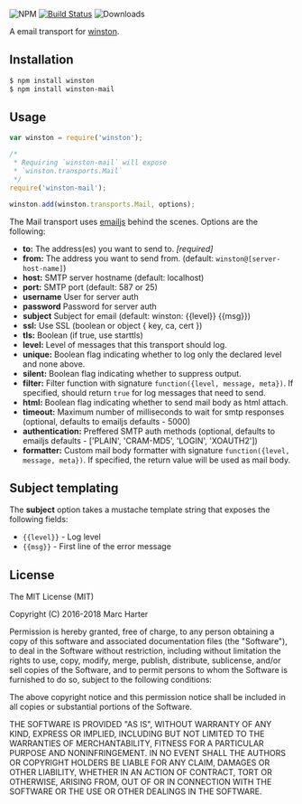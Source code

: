 ![NPM](https://img.shields.io/npm/v/winston-mail.svg) [![Build Status](https://travis-ci.org/wavded/winston-mail.svg?branch=master)](https://travis-ci.org/wavded/winston-mail) ![Downloads](https://img.shields.io/npm/dt/winston-mail.svg)

A email transport for [winston][0].

## Installation

``` sh
$ npm install winston
$ npm install winston-mail
```

## Usage
``` js
var winston = require('winston');

/*
 * Requiring `winston-mail` will expose
 * `winston.transports.Mail`
 */
require('winston-mail');

winston.add(winston.transports.Mail, options);
```

The Mail transport uses [emailjs](https://github.com/eleith/emailjs) behind the scenes.  Options are the following:

* __to:__ The address(es) you want to send to. *[required]*
* __from:__ The address you want to send from. (default: `winston@[server-host-name]`)
* __host:__ SMTP server hostname (default: localhost)
* __port:__ SMTP port (default: 587 or 25)
* __username__ User for server auth
* __password__ Password for server auth
* __subject__ Subject for email (default: winston: {{level}} {{msg}})
* __ssl:__ Use SSL (boolean or object { key, ca, cert })
* __tls:__ Boolean (if true, use starttls)
* __level:__ Level of messages that this transport should log.
* __unique:__ Boolean flag indicating whether to log only the declared level and none above.
* __silent:__ Boolean flag indicating whether to suppress output.
* __filter:__ Filter function with signature `function({level, message, meta})`. If specified, should return `true` for log messages that need to send.
* __html:__ Boolean flag indicating whether to send mail body as html attach.
* __timeout:__ Maximum number of milliseconds to wait for smtp responses (optional, defaults to emailjs defaults - 5000)
* __authentication:__ Preffered SMTP auth methods (optional, defaults to emailjs defaults - ['PLAIN', 'CRAM-MD5', 'LOGIN', 'XOAUTH2'])
* __formatter:__ Custom mail body formatter with signature `function({level, message, meta})`. If specified, the return value will be used as mail body.

## Subject templating

The __subject__ option takes a mustache template string that exposes the following fields:
  - `{{level}}` - Log level
  - `{{msg}}` - First line of the error message

## License
The MIT License (MIT)

Copyright (C) 2016-2018 Marc Harter

Permission is hereby granted, free of charge, to any person obtaining a copy of this software and associated documentation files (the "Software"), to deal in the Software without restriction, including without limitation the rights to use, copy, modify, merge, publish, distribute, sublicense, and/or sell copies of the Software, and to permit persons to whom the Software is furnished to do so, subject to the following conditions:

The above copyright notice and this permission notice shall be included in all copies or substantial portions of the Software.

THE SOFTWARE IS PROVIDED "AS IS", WITHOUT WARRANTY OF ANY KIND, EXPRESS OR IMPLIED, INCLUDING BUT NOT LIMITED TO THE WARRANTIES OF MERCHANTABILITY, FITNESS FOR A PARTICULAR PURPOSE AND NONINFRINGEMENT. IN NO EVENT SHALL THE AUTHORS OR COPYRIGHT HOLDERS BE LIABLE FOR ANY CLAIM, DAMAGES OR OTHER LIABILITY, WHETHER IN AN ACTION OF CONTRACT, TORT OR OTHERWISE, ARISING FROM, OUT OF OR IN CONNECTION WITH THE SOFTWARE OR THE USE OR OTHER DEALINGS IN THE SOFTWARE.

[0]: https://github.com/flatiron/winston
